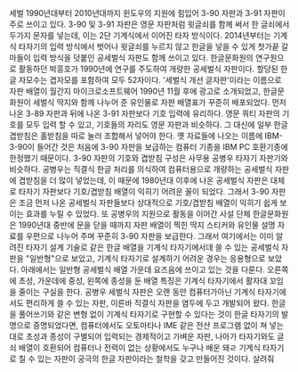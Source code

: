 세벌
1990년대부터 2010년대까지 윈도우의 지원에 힘입어 3-90 자판과 3-91 자판이 주로 쓰이고 있다.
3-90 및 3-91 자판은 영문 자판처럼 윗글쇠를 함께 써서 한 글쇠에서 두가지 문자를 넣는데, 이는 2단 기계식에서 이어진 타자 방식이다. 
2014년부터는 기계식 타자기의 입력 방식에서 벗어나 윗글쇠를 누르지 않고 한글을 넣을 수 있게 첫가끝 갈마들이 입력 방식을 덧붙인 공세벌식 자판도 함께 쓰이고 있다.
한글문화원의 연구원으로 활동하던 박흥호가 1990년에 연구를 주도하여 개량한 공세벌식 자판이다.
할당된 한글 자모수는 겹자모를 포함하여 모두 52자이다. '세벌식 개선 글자판'이라는 이름으로 자판 배열이 월간지 마이크로소프트웨어 1990년 11월 후에 광고로 소개되었고, 한글문화원이 세벌식 딱지와 함께 나누어 준 유인물로 자판 배열표가 꾸준히 배포되었다. 
먼저 나온 3-89 자판과 뒤에 나온 3-91 자판보다 기호 입력에 유리하다. 영문 쿼티 자판의 기호를 모두 입력 할 수 있고, 기호들의 자리도 영문 자판과 비슷하다. 그 대신에 일부 한글 겹받침은 홀받침을 따로 눌러 조합해서 넣어야 한다. 옛 자료들에 나오는 이름에 IBM-3-90이 들어간 것은 처음에 3-90 자판을 보급하는 컴퓨터 기종을 IBM PC 호환기종에 한정했기 때문이다. 
3-90 자판의 기호와 겹받침 구성은 사무용 공병우 타자기 자판기와 비슷하다. 공병우는 직결식 한글 처리를 의식하여 컴퓨터용으로 개량하는 공세벌식 자판에 겹받침을 더 많이 넣었는데, 이 때문에 1980년대 이후에 나온 공세벌식 자판은 대체로 타자기 자판보다 기호/겹받침 배열이 익히기 어려운 꼴이 되었다. 그래서 3-90 자판은 조금 먼저 나온 공세벌식 자판들보다 상대적으로 기호/겹받침 배열이 익히기 쉽게 보이는 효과를 누릴 수 있었다.
또 공병우의 지원으로 활동을 이어간 사설 단체 한글문화원은 1990년대 중반에 문을 닫을 때까지 자판 배열이 찍힌 딱지 스티커와 유인물 설명 자료를 우편으로 나누어 주며 꾸준히 3-90 자판을 보급한다. 
그래서 여기에서는 이미 알려진 타자기 설계 기술로 같은 한글 배열을 기계식 타자기에서데 쓸 수 있는 공세벌식 자판을 "일반형"으로 보았고, 기계식 타자기로 설계하기 어려운 경우는 응용형으로 보았다. 아래에서는 일반형 공세벌식 배열 가운데 요즈음에 쓰이고 있는 것을 다룬다.
오른쪽에 초성, 가운데에 중성, 왼쪽에 종성을 둔 배열 특징은 기계식 타자기에서 활자대 꼬임을 줄이는 구실을 한다. 공병우 세벌식 자판은 오랜 동안 컴퓨터가아닌 기계식 타자기에서도 편리하게 쓸 수 있는 자판, 이른바 직결식 자판을 염두에 두고 개발되어 왔다. 한글을 풀어쓰기와 같은 변형 없이 기계식 타자기로 구현할 수 있다는 것이 한글 타자기의 발명으로 증명되었다면, 컴퓨터에서도 오토마타나 IME 같은 전산 프로그램 없이 쳐 넣는대로 초성과 종성이 구별되어 입력되는 경제적이고 가벼운 자판, 나아가 타자기와도 글쇠 배열이 호환되어 컴퓨터나 전력이 없는  상황에서도 누구나 배운 돼ㄹ 기계식 타자기로 칠 수 있는 자판이 궁극의 한글 자판이라는 철학을 갖고 만들어진 것이다.
살려줘 
